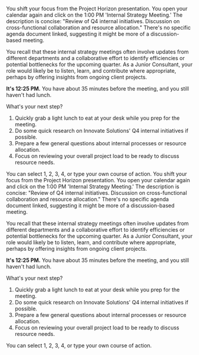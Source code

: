 You shift your focus from the Project Horizon presentation. You open your calendar again and click on the 1:00 PM 'Internal Strategy Meeting.' The description is concise: "Review of Q4 internal initiatives. Discussion on cross-functional collaboration and resource allocation." There's no specific agenda document linked, suggesting it might be more of a discussion-based meeting.

You recall that these internal strategy meetings often involve updates from different departments and a collaborative effort to identify efficiencies or potential bottlenecks for the upcoming quarter. As a Junior Consultant, your role would likely be to listen, learn, and contribute where appropriate, perhaps by offering insights from ongoing client projects.

**It's 12:25 PM.** You have about 35 minutes before the meeting, and you still haven't had lunch.

What's your next step?

1.  Quickly grab a light lunch to eat at your desk while you prep for the meeting.
2.  Do some quick research on Innovate Solutions' Q4 internal initiatives if possible.
3.  Prepare a few general questions about internal processes or resource allocation.
4.  Focus on reviewing your overall project load to be ready to discuss resource needs.

You can select 1, 2, 3, 4, or type your own course of action.
You shift your focus from the Project Horizon presentation. You open your calendar again and click on the 1:00 PM 'Internal Strategy Meeting.' The description is concise: "Review of Q4 internal initiatives. Discussion on cross-functional collaboration and resource allocation." There's no specific agenda document linked, suggesting it might be more of a discussion-based meeting.

You recall that these internal strategy meetings often involve updates from different departments and a collaborative effort to identify efficiencies or potential bottlenecks for the upcoming quarter. As a Junior Consultant, your role would likely be to listen, learn, and contribute where appropriate, perhaps by offering insights from ongoing client projects.

**It's 12:25 PM.** You have about 35 minutes before the meeting, and you still haven't had lunch.

What's your next step?

1.  Quickly grab a light lunch to eat at your desk while you prep for the meeting.
2.  Do some quick research on Innovate Solutions' Q4 internal initiatives if possible.
3.  Prepare a few general questions about internal processes or resource allocation.
4.  Focus on reviewing your overall project load to be ready to discuss resource needs.

You can select 1, 2, 3, 4, or type your own course of action.
